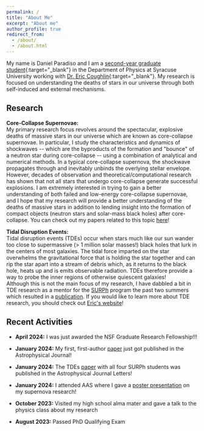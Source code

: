 ```yaml
---
permalink: /
title: "About Me"
excerpt: "About me"
author_profile: true
redirect_from: 
  - /about/
  - /about.html
---
```

My name is Daniel Paradiso and I am a [second-year graduate student](https://artsandsciences.syracuse.edu/people/graduate-students/daniel-paradiso/){:target="_blank"} in the Department of Physics at Syracuse University working with [Dr. Eric Coughlin](https://ecoughli.expressions.syr.edu/){:target="_blank"}. My research is focused on understanding the deaths of stars in our universe through both self-induced and external mechanisms. 

Research
------
**Core-Collapse Supernovae:**\
My primary research focus revolves around the spectacular, explosive deaths of massive stars in our universe which are known as core-collapse supernovae. In particular, I study the characteristics and dynamics of shockwaves -- which are the byproducts of the formation and "bounce" of a neutron star during core-collapse -- using a combination of analytical and numerical methods. In a typical core-collapse supernova, the shockwave propagates through and inevitably unbinds the overlying stellar envelope. However, decades of observation and theoretical/computational research has shown that not all stars that undergo core-collapse generate successful explosions. I am extremely interested in trying to gain a better understanding of both failed and low-energy core-collapse supernovae, and I hope that my research will provide a better understanding of the deaths of massive stars in addition to lending insight into the formation of compact objects (neutron stars and solar-mass black holes) after core-collapse. You can check out my papers related to this topic [here](https://daparadiso.github.io/publications/)!

**Tidal Disruption Events:**\
Tidal disruption events (TDEs) occur when stars much like our sun wander too close to supermassive (> 1 million solar masses!) black holes that lurk in the centers of most galaxies. The tidal force imparted on the star overwhelms the gravitational force that is holding the star together and can rip the star apart into a stream of debris which, as it returns to the black hole, heats up and is emits observable radiation. TDEs therefore provide a way to probe the inner regions of otherwise quiescent galaxies!\
Although this is not the main focus of my research, I have dabbled a bit in TDE research as a mentor for the [SURPh](https://daparadiso.github.io/outreach/) program the past two summers which resulted in a [publication](https://iopscience.iop.org/article/10.3847/2041-8213/ad0388). If you would like to learn more about TDE research, you should check out [Eric's website](https://ecoughli.expressions.syr.edu/research/)!

Recent Activities
------
- **April 2024:** I was just awarded the NSF Graduate Research Fellowship!!!

- **January 2024:** My first, first-author [paper](https://iopscience.iop.org/article/10.3847/1538-4357/ad11f4) just got published in the Astrophysical Journal!

- **January 2024:** The TDEs [paper](https://iopscience.iop.org/article/10.3847/2041-8213/ad0388) with all four SURPh students was published in the Astrophysical Journal Letters!

- **January 2024:** I attended AAS where I gave a [poster presentation](https://aas242-aas.ipostersessions.com/?s=BF-F9-92-98-68-1F-E2-40-4E-21-B0-C8-34-38-FD-FC) on my supernova research!

- **October 2023:** Visited my high school alma mater and gave a talk to the physics class about my research

- **August 2023:** Passed PhD Qualifying Exam
